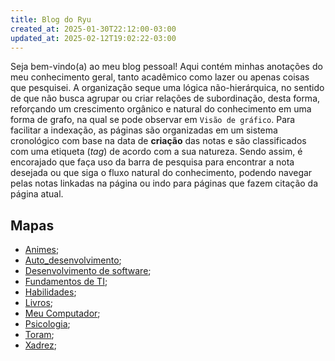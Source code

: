 ```yaml
---
title: Blog do Ryu
created_at: 2025-01-30T22:12:00-03:00
updated_at: 2025-02-12T19:02:22-03:00
---
```


Seja bem-vindo(a) ao meu blog pessoal! Aqui contém minhas anotações do meu 
conhecimento geral, tanto acadêmico como lazer ou apenas coisas que pesquisei.
A organização seque uma lógica não-hierárquica, no sentido de que não busca 
agrupar ou criar relações de subordinação, desta forma, reforçando um crescimento 
orgânico e natural do conhecimento em uma forma de grafo, na qual se pode 
observar em `Visão de gráfico`. Para facilitar a indexação, as páginas são 
organizadas em um sistema cronológico com base na data de **criação** das notas 
e são classificados com uma etiqueta (_tag_) de acordo com a sua natureza. 
Sendo assim, é encorajado que faça uso da barra de pesquisa para encontrar a 
nota desejada ou que siga o fluxo natural do conhecimento, podendo navegar 
pelas notas linkadas na página ou indo para páginas que fazem citação da 
página atual.

## Mapas

- [Animes](mapa/Animes.md);
- [Auto_desenvolvimento](mapa/Auto_desenvolvimento.md);
- [Desenvolvimento de software](mapa/Desenvolvimento_de_software.md);
- [Fundamentos de TI](mapa/Fundamentos_de_TI.md);
- [Habilidades](mapa/Habilidades.md);
- [Livros](mapa/Livros.md);
- [Meu Computador](mapa/Meu_Computador.md);
- [Psicologia](mapa/Psicologia.md);
- [Toram](mapa/Toram.md);
- [Xadrez](mapa/Xadrez.md);